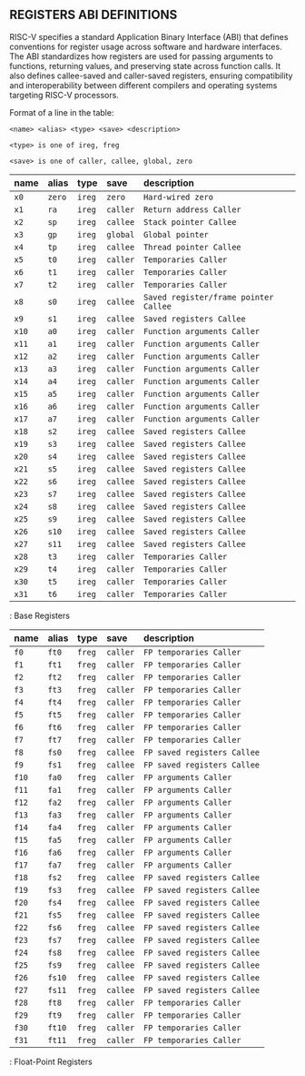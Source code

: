 ## REGISTERS ABI DEFINITIONS

RISC-V specifies a standard Application Binary Interface (ABI) that defines conventions for register usage across software and hardware interfaces. The ABI standardizes how registers are used for passing arguments to functions, returning values, and preserving state across function calls. It also defines callee-saved and caller-saved registers, ensuring compatibility and interoperability between different compilers and operating systems targeting RISC-V processors.

Format of a line in the table:

`<name> <alias> <type> <save> <description>`

`<type> is one of ireg, freg`

`<save> is one of caller, callee, global, zero`

| name   | alias   | type    | save      |  description                          |
|--------|:--------|:--------|:----------|:--------------------------------------|
| `x0`   | `zero`  | `ireg`  | `zero`    | `Hard-wired zero`                     |
| `x1`   | `ra`    | `ireg`  | `caller`  | `Return address Caller`               |
| `x2`   | `sp`    | `ireg`  | `callee`  | `Stack pointer Callee`                |
| `x3`   | `gp`    | `ireg`  | `global`  | `Global pointer`                      |
| `x4`   | `tp`    | `ireg`  | `callee`  | `Thread pointer Callee`               |
| `x5`   | `t0`    | `ireg`  | `caller`  | `Temporaries Caller`                  |
| `x6`   | `t1`    | `ireg`  | `caller`  | `Temporaries Caller`                  |
| `x7`   | `t2`    | `ireg`  | `caller`  | `Temporaries Caller`                  |
| `x8`   | `s0`    | `ireg`  | `callee`  | `Saved register/frame pointer Callee` |
| `x9`   | `s1`    | `ireg`  | `callee`  | `Saved registers Callee`              |
| `x10`  | `a0`    | `ireg`  | `caller`  | `Function arguments Caller`           |
| `x11`  | `a1`    | `ireg`  | `caller`  | `Function arguments Caller`           |
| `x12`  | `a2`    | `ireg`  | `caller`  | `Function arguments Caller`           |
| `x13`  | `a3`    | `ireg`  | `caller`  | `Function arguments Caller`           |
| `x14`  | `a4`    | `ireg`  | `caller`  | `Function arguments Caller`           |
| `x15`  | `a5`    | `ireg`  | `caller`  | `Function arguments Caller`           |
| `x16`  | `a6`    | `ireg`  | `caller`  | `Function arguments Caller`           |
| `x17`  | `a7`    | `ireg`  | `caller`  | `Function arguments Caller`           |
| `x18`  | `s2`    | `ireg`  | `callee`  | `Saved registers Callee`              |
| `x19`  | `s3`    | `ireg`  | `callee`  | `Saved registers Callee`              |
| `x20`  | `s4`    | `ireg`  | `callee`  | `Saved registers Callee`              |
| `x21`  | `s5`    | `ireg`  | `callee`  | `Saved registers Callee`              |
| `x22`  | `s6`    | `ireg`  | `callee`  | `Saved registers Callee`              |
| `x23`  | `s7`    | `ireg`  | `callee`  | `Saved registers Callee`              |
| `x24`  | `s8`    | `ireg`  | `callee`  | `Saved registers Callee`              |
| `x25`  | `s9`    | `ireg`  | `callee`  | `Saved registers Callee`              |
| `x26`  | `s10`   | `ireg`  | `callee`  | `Saved registers Callee`              |
| `x27`  | `s11`   | `ireg`  | `callee`  | `Saved registers Callee`              |
| `x28`  | `t3`    | `ireg`  | `caller`  | `Temporaries Caller`                  |
| `x29`  | `t4`    | `ireg`  | `caller`  | `Temporaries Caller`                  |
| `x30`  | `t5`    | `ireg`  | `caller`  | `Temporaries Caller`                  |
| `x31`  | `t6`    | `ireg`  | `caller`  | `Temporaries Caller`                  |

: Base Registers

| name   | alias   | type    | save      |  description                          |
|--------|:--------|:--------|:----------|:--------------------------------------|
| `f0`   | `ft0`   | `freg`  | `caller`  | `FP temporaries Caller`               |
| `f1`   | `ft1`   | `freg`  | `caller`  | `FP temporaries Caller`               |
| `f2`   | `ft2`   | `freg`  | `caller`  | `FP temporaries Caller`               |
| `f3`   | `ft3`   | `freg`  | `caller`  | `FP temporaries Caller`               |
| `f4`   | `ft4`   | `freg`  | `caller`  | `FP temporaries Caller`               |
| `f5`   | `ft5`   | `freg`  | `caller`  | `FP temporaries Caller`               |
| `f6`   | `ft6`   | `freg`  | `caller`  | `FP temporaries Caller`               |
| `f7`   | `ft7`   | `freg`  | `caller`  | `FP temporaries Caller`               |
| `f8`   | `fs0`   | `freg`  | `callee`  | `FP saved registers Callee`           |
| `f9`   | `fs1`   | `freg`  | `callee`  | `FP saved registers Callee`           |
| `f10`  | `fa0`   | `freg`  | `caller`  | `FP arguments Caller`                 |
| `f11`  | `fa1`   | `freg`  | `caller`  | `FP arguments Caller`                 |
| `f12`  | `fa2`   | `freg`  | `caller`  | `FP arguments Caller`                 |
| `f13`  | `fa3`   | `freg`  | `caller`  | `FP arguments Caller`                 |
| `f14`  | `fa4`   | `freg`  | `caller`  | `FP arguments Caller`                 |
| `f15`  | `fa5`   | `freg`  | `caller`  | `FP arguments Caller`                 |
| `f16`  | `fa6`   | `freg`  | `caller`  | `FP arguments Caller`                 |
| `f17`  | `fa7`   | `freg`  | `caller`  | `FP arguments Caller`                 |
| `f18`  | `fs2`   | `freg`  | `callee`  | `FP saved registers Callee`           |
| `f19`  | `fs3`   | `freg`  | `callee`  | `FP saved registers Callee`           |
| `f20`  | `fs4`   | `freg`  | `callee`  | `FP saved registers Callee`           |
| `f21`  | `fs5`   | `freg`  | `callee`  | `FP saved registers Callee`           |
| `f22`  | `fs6`   | `freg`  | `callee`  | `FP saved registers Callee`           |
| `f23`  | `fs7`   | `freg`  | `callee`  | `FP saved registers Callee`           |
| `f24`  | `fs8`   | `freg`  | `callee`  | `FP saved registers Callee`           |
| `f25`  | `fs9`   | `freg`  | `callee`  | `FP saved registers Callee`           |
| `f26`  | `fs10`  | `freg`  | `callee`  | `FP saved registers Callee`           |
| `f27`  | `fs11`  | `freg`  | `callee`  | `FP saved registers Callee`           |
| `f28`  | `ft8`   | `freg`  | `caller`  | `FP temporaries Caller`               |
| `f29`  | `ft9`   | `freg`  | `caller`  | `FP temporaries Caller`               |
| `f30`  | `ft10`  | `freg`  | `caller`  | `FP temporaries Caller`               |
| `f31`  | `ft11`  | `freg`  | `caller`  | `FP temporaries Caller`               |

: Float-Point Registers
